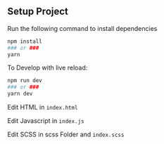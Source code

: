## Setup Project

Run the following command to install dependencies

```bash
npm install
### or ###
yarn
```

To Develop with live reload:

```bash
npm run dev
### or ###
yarn dev
```

Edit HTML in `index.html`

Edit Javascript in `index.js`

Edit SCSS in scss Folder and `index.scss`

